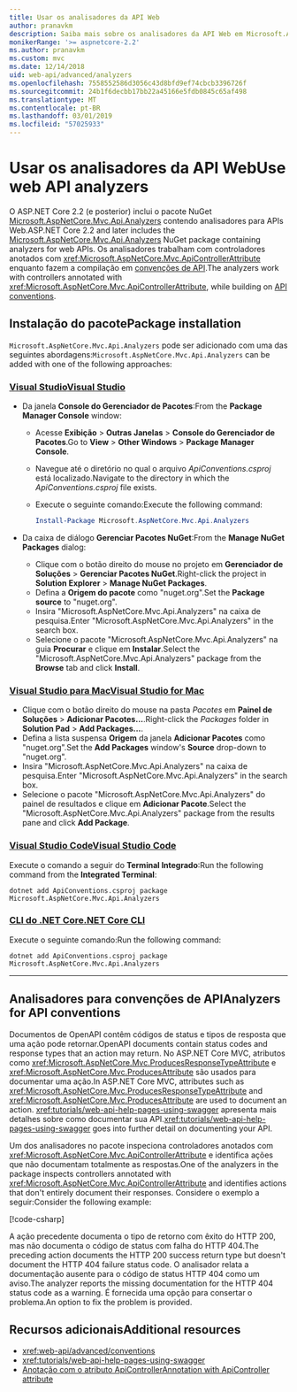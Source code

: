 ```yaml
---
title: Usar os analisadores da API Web
author: pranavkm
description: Saiba mais sobre os analisadores da API Web em Microsoft.AspNetCore.Mvc.Api.Analyzers.
monikerRange: '>= aspnetcore-2.2'
ms.author: pranavkm
ms.custom: mvc
ms.date: 12/14/2018
uid: web-api/advanced/analyzers
ms.openlocfilehash: 7558552586d3056c43d8bfd9ef74cbcb3396726f
ms.sourcegitcommit: 24b1f6decbb17bb22a45166e5fdb0845c65af498
ms.translationtype: MT
ms.contentlocale: pt-BR
ms.lasthandoff: 03/01/2019
ms.locfileid: "57025933"
---
```

# <a name="use-web-api-analyzers"></a><span data-ttu-id="12c6d-103">Usar os analisadores da API Web</span><span class="sxs-lookup"><span data-stu-id="12c6d-103">Use web API analyzers</span></span>

<span data-ttu-id="12c6d-104">O ASP.NET Core 2.2 (e posterior) inclui o pacote NuGet [Microsoft.AspNetCore.Mvc.Api.Analyzers](https://www.nuget.org/packages/Microsoft.AspNetCore.Mvc.Api.Analyzers) contendo analisadores para APIs Web.</span><span class="sxs-lookup"><span data-stu-id="12c6d-104">ASP.NET Core 2.2 and later includes the [Microsoft.AspNetCore.Mvc.Api.Analyzers](https://www.nuget.org/packages/Microsoft.AspNetCore.Mvc.Api.Analyzers) NuGet package containing analyzers for web APIs.</span></span> <span data-ttu-id="12c6d-105">Os analisadores trabalham com controladores anotados com <xref:Microsoft.AspNetCore.Mvc.ApiControllerAttribute> enquanto fazem a compilação em [convenções de API](xref:web-api/advanced/conventions).</span><span class="sxs-lookup"><span data-stu-id="12c6d-105">The analyzers work with controllers annotated with <xref:Microsoft.AspNetCore.Mvc.ApiControllerAttribute>, while building on [API conventions](xref:web-api/advanced/conventions).</span></span>

## <a name="package-installation"></a><span data-ttu-id="12c6d-106">Instalação do pacote</span><span class="sxs-lookup"><span data-stu-id="12c6d-106">Package installation</span></span>

<span data-ttu-id="12c6d-107">`Microsoft.AspNetCore.Mvc.Api.Analyzers` pode ser adicionado com uma das seguintes abordagens:</span><span class="sxs-lookup"><span data-stu-id="12c6d-107">`Microsoft.AspNetCore.Mvc.Api.Analyzers` can be added with one of the following approaches:</span></span>

### <a name="visual-studiotabvisual-studio"></a>[<span data-ttu-id="12c6d-108">Visual Studio</span><span class="sxs-lookup"><span data-stu-id="12c6d-108">Visual Studio</span></span>](#tab/visual-studio)

* <span data-ttu-id="12c6d-109">Da janela **Console do Gerenciador de Pacotes**:</span><span class="sxs-lookup"><span data-stu-id="12c6d-109">From the **Package Manager Console** window:</span></span>
  * <span data-ttu-id="12c6d-110">Acesse **Exibição** > **Outras Janelas** > **Console do Gerenciador de Pacotes**.</span><span class="sxs-lookup"><span data-stu-id="12c6d-110">Go to **View** > **Other Windows** > **Package Manager Console**.</span></span>
  * <span data-ttu-id="12c6d-111">Navegue até o diretório no qual o arquivo *ApiConventions.csproj* está localizado.</span><span class="sxs-lookup"><span data-stu-id="12c6d-111">Navigate to the directory in which the *ApiConventions.csproj* file exists.</span></span>
  * <span data-ttu-id="12c6d-112">Execute o seguinte comando:</span><span class="sxs-lookup"><span data-stu-id="12c6d-112">Execute the following command:</span></span>

    ```powershell
    Install-Package Microsoft.AspNetCore.Mvc.Api.Analyzers
    ```

* <span data-ttu-id="12c6d-113">Da caixa de diálogo **Gerenciar Pacotes NuGet**:</span><span class="sxs-lookup"><span data-stu-id="12c6d-113">From the **Manage NuGet Packages** dialog:</span></span>
  * <span data-ttu-id="12c6d-114">Clique com o botão direito do mouse no projeto em **Gerenciador de Soluções** > **Gerenciar Pacotes NuGet**.</span><span class="sxs-lookup"><span data-stu-id="12c6d-114">Right-click the project in **Solution Explorer** > **Manage NuGet Packages**.</span></span>
  * <span data-ttu-id="12c6d-115">Defina a **Origem do pacote** como "nuget.org".</span><span class="sxs-lookup"><span data-stu-id="12c6d-115">Set the **Package source** to "nuget.org".</span></span>
  * <span data-ttu-id="12c6d-116">Insira "Microsoft.AspNetCore.Mvc.Api.Analyzers" na caixa de pesquisa.</span><span class="sxs-lookup"><span data-stu-id="12c6d-116">Enter "Microsoft.AspNetCore.Mvc.Api.Analyzers" in the search box.</span></span>
  * <span data-ttu-id="12c6d-117">Selecione o pacote "Microsoft.AspNetCore.Mvc.Api.Analyzers" na guia **Procurar** e clique em **Instalar**.</span><span class="sxs-lookup"><span data-stu-id="12c6d-117">Select the "Microsoft.AspNetCore.Mvc.Api.Analyzers" package from the **Browse** tab and click **Install**.</span></span>

### <a name="visual-studio-for-mactabvisual-studio-mac"></a>[<span data-ttu-id="12c6d-118">Visual Studio para Mac</span><span class="sxs-lookup"><span data-stu-id="12c6d-118">Visual Studio for Mac</span></span>](#tab/visual-studio-mac)

* <span data-ttu-id="12c6d-119">Clique com o botão direito do mouse na pasta *Pacotes* em **Painel de Soluções** > **Adicionar Pacotes...**.</span><span class="sxs-lookup"><span data-stu-id="12c6d-119">Right-click the *Packages* folder in **Solution Pad** > **Add Packages...**.</span></span>
* <span data-ttu-id="12c6d-120">Defina a lista suspensa **Origem** da janela **Adicionar Pacotes** como "nuget.org".</span><span class="sxs-lookup"><span data-stu-id="12c6d-120">Set the **Add Packages** window's **Source** drop-down to "nuget.org".</span></span>
* <span data-ttu-id="12c6d-121">Insira "Microsoft.AspNetCore.Mvc.Api.Analyzers" na caixa de pesquisa.</span><span class="sxs-lookup"><span data-stu-id="12c6d-121">Enter "Microsoft.AspNetCore.Mvc.Api.Analyzers" in the search box.</span></span>
* <span data-ttu-id="12c6d-122">Selecione o pacote "Microsoft.AspNetCore.Mvc.Api.Analyzers" do painel de resultados e clique em **Adicionar Pacote**.</span><span class="sxs-lookup"><span data-stu-id="12c6d-122">Select the "Microsoft.AspNetCore.Mvc.Api.Analyzers" package from the results pane and click **Add Package**.</span></span>

### <a name="visual-studio-codetabvisual-studio-code"></a>[<span data-ttu-id="12c6d-123">Visual Studio Code</span><span class="sxs-lookup"><span data-stu-id="12c6d-123">Visual Studio Code</span></span>](#tab/visual-studio-code)

<span data-ttu-id="12c6d-124">Execute o comando a seguir do **Terminal Integrado**:</span><span class="sxs-lookup"><span data-stu-id="12c6d-124">Run the following command from the **Integrated Terminal**:</span></span>

```console
dotnet add ApiConventions.csproj package Microsoft.AspNetCore.Mvc.Api.Analyzers
```

### <a name="net-core-clitabnetcore-cli"></a>[<span data-ttu-id="12c6d-125">CLI do .NET Core</span><span class="sxs-lookup"><span data-stu-id="12c6d-125">.NET Core CLI</span></span>](#tab/netcore-cli)

<span data-ttu-id="12c6d-126">Execute o seguinte comando:</span><span class="sxs-lookup"><span data-stu-id="12c6d-126">Run the following command:</span></span>

```console
dotnet add ApiConventions.csproj package Microsoft.AspNetCore.Mvc.Api.Analyzers
```

---

## <a name="analyzers-for-api-conventions"></a><span data-ttu-id="12c6d-127">Analisadores para convenções de API</span><span class="sxs-lookup"><span data-stu-id="12c6d-127">Analyzers for API conventions</span></span>

<span data-ttu-id="12c6d-128">Documentos de OpenAPI contêm códigos de status e tipos de resposta que uma ação pode retornar.</span><span class="sxs-lookup"><span data-stu-id="12c6d-128">OpenAPI documents contain status codes and response types that an action may return.</span></span> <span data-ttu-id="12c6d-129">No ASP.NET Core MVC, atributos como <xref:Microsoft.AspNetCore.Mvc.ProducesResponseTypeAttribute> e <xref:Microsoft.AspNetCore.Mvc.ProducesAttribute> são usados para documentar uma ação.</span><span class="sxs-lookup"><span data-stu-id="12c6d-129">In ASP.NET Core MVC, attributes such as <xref:Microsoft.AspNetCore.Mvc.ProducesResponseTypeAttribute> and <xref:Microsoft.AspNetCore.Mvc.ProducesAttribute> are used to document an action.</span></span> <span data-ttu-id="12c6d-130"><xref:tutorials/web-api-help-pages-using-swagger> apresenta mais detalhes sobre como documentar sua API.</span><span class="sxs-lookup"><span data-stu-id="12c6d-130"><xref:tutorials/web-api-help-pages-using-swagger> goes into further detail on documenting your API.</span></span>

<span data-ttu-id="12c6d-131">Um dos analisadores no pacote inspeciona controladores anotados com <xref:Microsoft.AspNetCore.Mvc.ApiControllerAttribute> e identifica ações que não documentam totalmente as respostas.</span><span class="sxs-lookup"><span data-stu-id="12c6d-131">One of the analyzers in the package inspects controllers annotated with <xref:Microsoft.AspNetCore.Mvc.ApiControllerAttribute> and identifies actions that don't entirely document their responses.</span></span> <span data-ttu-id="12c6d-132">Considere o exemplo a seguir:</span><span class="sxs-lookup"><span data-stu-id="12c6d-132">Consider the following example:</span></span>

[!code-csharp[](conventions/sample/Controllers/ContactsController.cs?name=missing404docs&highlight=9)]

<span data-ttu-id="12c6d-133">A ação precedente documenta o tipo de retorno com êxito do HTTP 200, mas não documenta o código de status com falha do HTTP 404.</span><span class="sxs-lookup"><span data-stu-id="12c6d-133">The preceding action documents the HTTP 200 success return type but doesn't document the HTTP 404 failure status code.</span></span> <span data-ttu-id="12c6d-134">O analisador relata a documentação ausente para o código de status HTTP 404 como um aviso.</span><span class="sxs-lookup"><span data-stu-id="12c6d-134">The analyzer reports the missing documentation for the HTTP 404 status code as a warning.</span></span> <span data-ttu-id="12c6d-135">É fornecida uma opção para consertar o problema.</span><span class="sxs-lookup"><span data-stu-id="12c6d-135">An option to fix the problem is provided.</span></span>

## <a name="additional-resources"></a><span data-ttu-id="12c6d-136">Recursos adicionais</span><span class="sxs-lookup"><span data-stu-id="12c6d-136">Additional resources</span></span>

* <xref:web-api/advanced/conventions>
* <xref:tutorials/web-api-help-pages-using-swagger>
* [<span data-ttu-id="12c6d-137">Anotação com o atributo ApiController</span><span class="sxs-lookup"><span data-stu-id="12c6d-137">Annotation with ApiController attribute</span></span>](xref:web-api/index#annotation-with-apicontroller-attribute)
